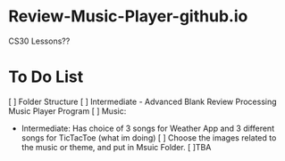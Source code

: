 # Review-Music-Player-github.io
CS30 Lessons??
# To Do List
[ ] Folder Structure
[ ] Intermediate - Advanced Blank Review Processing Music Player Program
[ ] Music:
 - Intermediate: Has choice of 3 songs for Weather App and 3 different songs for TicTacToe (what im doing)
[ ] Choose the images related to the music or theme, and put in Msuic Folder.
[ ]TBA
